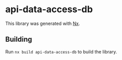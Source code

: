 # api-data-access-db

This library was generated with [Nx](https://nx.dev).

## Building

Run `nx build api-data-access-db` to build the library.
